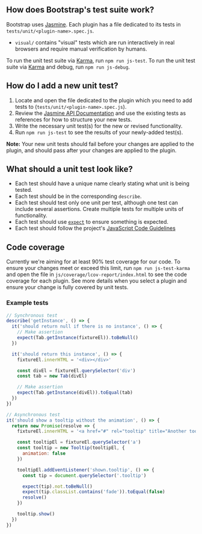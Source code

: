## How does Bootstrap's test suite work?

Bootstrap uses [Jasmine](https://jasmine.github.io/). Each plugin has a file dedicated to its tests in `tests/unit/<plugin-name>.spec.js`.

- `visual/` contains "visual" tests which are run interactively in real browsers and require manual verification by humans.

To run the unit test suite via [Karma](https://karma-runner.github.io/), run `npm run js-test`.
To run the unit test suite via [Karma](https://karma-runner.github.io/) and debug, run `npm run js-debug`.

## How do I add a new unit test?

1. Locate and open the file dedicated to the plugin which you need to add tests to (`tests/unit/<plugin-name>.spec.js`).
2. Review the [Jasmine API Documentation](https://jasmine.github.io/pages/docs_home.html) and use the existing tests as references for how to structure your new tests.
3. Write the necessary unit test(s) for the new or revised functionality.
4. Run `npm run js-test` to see the results of your newly-added test(s).

**Note:** Your new unit tests should fail before your changes are applied to the plugin, and should pass after your changes are applied to the plugin.

## What should a unit test look like?

- Each test should have a unique name clearly stating what unit is being tested.
- Each test should be in the corresponding `describe`.
- Each test should test only one unit per test, although one test can include several assertions. Create multiple tests for multiple units of functionality.
- Each test should use [`expect`](https://jasmine.github.io/api/edge/matchers.html) to ensure something is expected.
- Each test should follow the project's [JavaScript Code Guidelines](https://github.com/ozgurgunes/chassis-css/blob/main/.github/CONTRIBUTING.md#js)

## Code coverage

Currently we're aiming for at least 90% test coverage for our code. To ensure your changes meet or exceed this limit, run `npm run js-test-karma` and open the file in `js/coverage/lcov-report/index.html` to see the code coverage for each plugin. See more details when you select a plugin and ensure your change is fully covered by unit tests.

### Example tests

```js
// Synchronous test
describe('getInstance', () => {
  it('should return null if there is no instance', () => {
    // Make assertion
    expect(Tab.getInstance(fixtureEl)).toBeNull()
  })

  it('should return this instance', () => {
    fixtureEl.innerHTML = '<div></div>'

    const divEl = fixtureEl.querySelector('div')
    const tab = new Tab(divEl)

    // Make assertion
    expect(Tab.getInstance(divEl)).toEqual(tab)
  })
})

// Asynchronous test
it('should show a tooltip without the animation', () => {
  return new Promise(resolve => {
    fixtureEl.innerHTML = '<a href="#" rel="tooltip" title="Another tooltip"></a>'

    const tooltipEl = fixtureEl.querySelector('a')
    const tooltip = new Tooltip(tooltipEl, {
      animation: false
    })

    tooltipEl.addEventListener('shown.tooltip', () => {
      const tip = document.querySelector('.tooltip')

      expect(tip).not.toBeNull()
      expect(tip.classList.contains('fade')).toEqual(false)
      resolve()
    })

    tooltip.show()
  })
})
```
